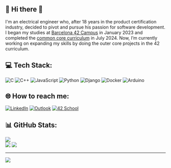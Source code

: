 ## 💫 Hi there 👋
I'm an electrical engineer who, after 18 years in the product certification industry, decided to pivot and pursue his passion for software development. I began my studies at <a href="https://www.42barcelona.com/es/" rel="nofollow">Barcelona 42 Campus</a> in January 2023 and completed the <a href="https://github.com/jesuserr/42cursus" rel="nofollow">common core curriculum</a> in July 2024. Now, I’m currently working on expanding my skills by doing the outer core projects in the 42 curriculum.<br>

## 💻 Tech Stack:
![C](https://img.shields.io/badge/c-%2300599C.svg?style=for-the-badge&logo=c&logoColor=white) ![C++](https://img.shields.io/badge/c++-%2300599C.svg?style=for-the-badge&logo=c%2B%2B&logoColor=white) ![JavaScript](https://img.shields.io/badge/javascript-%23323330.svg?style=for-the-badge&logo=javascript&logoColor=%23F7DF1E) ![Python](https://img.shields.io/badge/python-3670A0?style=for-the-badge&logo=python&logoColor=ffdd54) ![Django](https://img.shields.io/badge/django-%23092E20.svg?style=for-the-badge&logo=django&logoColor=white) ![Docker](https://img.shields.io/badge/docker-%230db7ed.svg?style=for-the-badge&logo=docker&logoColor=white) ![Arduino](https://img.shields.io/badge/-Arduino-00979D?style=for-the-badge&logo=Arduino&logoColor=white)

## 🌐 How to reach me:
[![LinkedIn](https://img.shields.io/badge/LinkedIn-%230077B5.svg?logo=linkedin&logoColor=white)](https://linkedin.com/in/jesus-serrano-b386a5b7/) 
[![Outlook](https://img.shields.io/badge/Outlook-0078D4?style=flat&logo=microsoft-outlook&logoColor=white)](mailto:jesus.serrano@outlook.com)
[![42 School](https://img.shields.io/badge/My%20Profile-000000?style=flat&logo=42&logoColor=white)](https://profile.intra.42.fr/users/jesuserr)

## 📊 GitHub Stats:
![](https://github-readme-stats.vercel.app/api/top-langs/?username=jesuserr&theme=transparent&hide_border=false&include_all_commits=true&count_private=true&layout=compact)<br/>
![](https://github-readme-stats.vercel.app/api?username=jesuserr&theme=transparent&hide_border=false&include_all_commits=true&count_private=true)
![](https://github-readme-streak-stats.herokuapp.com/?user=jesuserr&theme=transparent&hide_border=false)<br/>

---
[![](https://visitcount.itsvg.in/api?id=jesuserr&icon=0&color=0)](https://visitcount.itsvg.in)
<!-- Proudly created with GPRM ( https://gprm.itsvg.in ) -->
